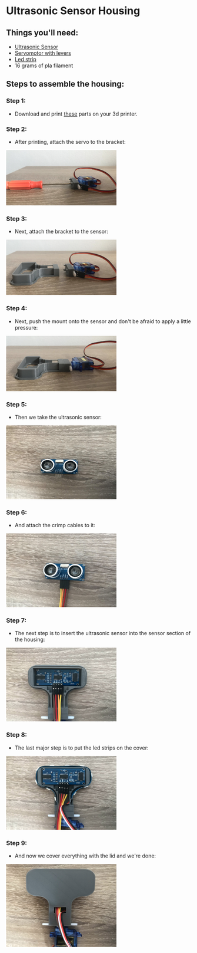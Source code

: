 # Ultrasonic Sensor Housing

## Things you'll need:

* [Ultrasonic Sensor](https://m.aliexpress.com/item/1005001621997017.html?spm=a2g0n.productlist.0.0.ed515e1f7T7MRW&browser_id=0c14c8fde27f484a8ea80f48d8ec0f00&aff_trace_key=132147f286ac4e55bd5b0c7b274d6308-1683066137766-08967-_DFDvqup&aff_platform=msite&m_page_id=ccfdefaeafdecf188d272a4221ce24fe291acbe517&gclid=&pdp_npi=3%40dis%21CZK%2121.39%2121.39%21%21%21%21%21%402145280e16871579085398867d0749%2112000016846664754%21sea%21CZ%210&algo_pvid=f193ebde-de9d-43e0-93f0-f8e567531eab)
* [Servomotor with levers](https://m.aliexpress.com/item/32898059654.html?spm=a2g0n.productlist.0.0.13935f1eZfarBh&browser_id=0c14c8fde27f484a8ea80f48d8ec0f00&aff_trace_key=132147f286ac4e55bd5b0c7b274d6308-1683066137766-08967-_DFDvqup&aff_platform=msite&m_page_id=moowhwcgajocacnx188d275770e66886b9c2383499&gclid=&pdp_npi=3%40dis%21CZK%21165.52%2110.92%21%21%21%21%21%402145277316871580969327798d07b5%2165715807940%21sea%21CZ%210&isseo=y&algo_pvid=09abbd4d-b6f4-40bb-b778-ebc0c64aea05&_universallink=1&m_page_id=moowhwcgajocacnx188d275770e66886b9c2383499&gatewayAdapt=Pc2Msite)
* [Led strip](https://m.aliexpress.com/item/4000148759042.html?spm=a2g0n.productlist.0.0.6c142a8dP8zbw0&browser_id=0c14c8fde27f484a8ea80f48d8ec0f00&aff_trace_key=132147f286ac4e55bd5b0c7b274d6308-1683066137766-08967-_DFDvqup&aff_platform=msite&m_page_id=moowhwcgajocacnx188d2776d8b1f70bc47ac42fe4&gclid=&pdp_npi=3%40dis%21CZK%21256.86%2195.79%21%21%21%21%21%402100b1a616871582222266161d0783%2112000028511750195%21sea%21CZ%210&isseo=y&algo_pvid=e232af55-53ce-4adf-890e-209b45ef2525&ad_pvid=202306190003423392976277014600012171196_1)
* 16 grams of pla filament

## Steps to assemble the housing:

### Step 1:
* Download and print [these](./Parts/Parts_STL) parts on your 3d printer.
  
### Step 2:
* After printing, attach the servo to the bracket:
<img src="./Pictures/20230614_123503609_iOS_edited.jpg" width="300" height="150">

### Step 3:
* Next, attach the bracket to the sensor:
<img src="./Pictures/20230614_123509347_iOS_edited.jpg" width="300" height="150">

### Step 4:
* Next, push the mount onto the sensor and don't be afraid to apply a little pressure:
<img src="./Pictures/20230614_123606932_iOS_edited.jpg" width="300" height="150">

### Step 5:
* Then we take the ultrasonic sensor:
<img src="./Pictures/20230614_123743625_iOS_edited.jpg" width="300" height="200">

### Step 6:
* And attach the crimp cables to it:
<img src="./Pictures/20230614_123810743_iOS_edited.jpg" width="300" height="200">

### Step 7:
* The next step is to insert the ultrasonic sensor into the sensor section of the housing:
<img src="./Pictures/20230614_123835932_iOS_edited.jpg" width="300" height="200">

### Step 8:
* The last major step is to put the led strips on the cover:
<img src="./Pictures/20230614_124055014_iOS_edited.jpg" width="300" height="200">

### Step 9:
* And now we cover everything with the lid and we're done:
<img src="./Pictures/20230614_124512972_iOS_edited.jpg" width="300" height="225">
